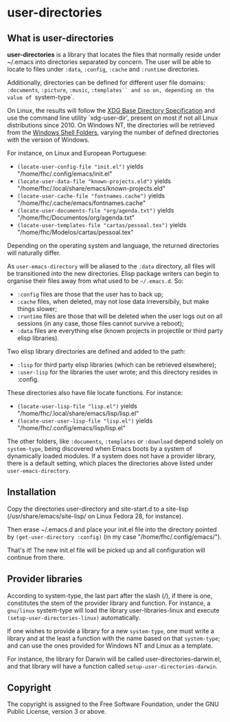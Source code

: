 # user-directories

## What is user-directories

**user-directories** is a library that locates the files that normally
reside under ~/.emacs into directories separated by concern.  The user
will be able to locate to files under `:data`, `:config`, `:cache` and
`:runtime` directories.

Additionally, directories can be defined for different user file
domains: `:documents`, `:picture`, `:music`, `:templates`` and so on,
depending on the value of `system-type`.

On Linux, the results will follow the [XDG Base Directory
Specification](https://standards.freedesktop.org/basedir-spec/basedir-spec-latest.html)
and use the command line utility `xdg-user-dir', present on most if
not all Linux distributions since 2010.  On Windows NT, the
directories will be retrieved from the [Windows Shell
Folders](https://ss64.com/nt/shell.html), varying the number of
defined directories with the version of Windows.

For instance, on Linux and European Portuguese:

- `(locate-user-config-file "init.el")` yields "/home/fhc/.config/emacs/init.el"
- `(locate-user-data-file "known-projects.eld")` yields "/home/fhc/.local/share/emacs/known-projects.eld"
- `(locate-user-cache-file "fontnames.cache")` yields "/home/fhc/.cache/emacs/fontnames.cache"
- `(locate-user-documents-file "org/agenda.txt")` yields "/home/fhc/Documentos/org/agenda.txt"
- `(locate-user-templates-file "cartas/pessoal.tex")` yields "/home/fhc/Modelos/cartas/pessoal.tex"

Depending on the operating system and language, the returned
directories will naturally differ.

As `user-emacs-directory` will be aliased to the `:data` directory,
all files will be transitioned into the new directories.  Elisp
package writers can begin to organise their files away from what used
to be `~/.emacs.d`.  So:

- `:config` files are those that the user has to back up;
- `:cache` files, when deleted, may not lose data irreversibily, but make things slower;
- `:runtime` files are those that will be deleted when the user logs out
  on all sessions (in any case, those files cannot survive a reboot);
- `:data` files are everything else (known projects in projectile or
  third party elisp libraries).

Two elisp library directories are defined and added to the path:

- `:lisp` for third party elisp libraries (which can be retrieved elsewhere);
- `:user-lisp` for the libraries the user wrote; and this directory resides in :config.

These directories also have file locate functions.  For instance:

- `(locate-user-lisp-file "lisp.el")` yields "/home/fhc/.local/share/emacs/lisp/lisp.el"
- `(locate-user-user-lisp-file "lisp.el")` yields "/home/fhc/.config/emacs/lisp/lisp.el"

The other folders, like `:documents`, `:templates` or `:download`
depend solely on `system-type`, being discovered when Emacs boots by a
system of dynamically loaded modules.  If a system does not have a
provider library, there is a default setting, which places the
directories above listed under `user-emacs-directory`.


## Installation

Copy the directories user-directory and site-start.d to a site-lisp
(/usr/share/emacs/site-lisp/ on Linux Fedora 28, for instance).

Then erase ~/.emacs.d and place your init.el file into the directory
pointed by `(get-user-directory :config)` (in my case
"/home/fhc/.config/emacs/").

That's it!  The new init.el file will be picked up and all
configuration will continue from there.


## Provider libraries

According to system-type, the last part after the slash (/), if there
is one, constitutes the stem of the provider library and function.
For instance, a `gnu/linux` system-type will load the library
user-libraries-linux and execute `(setup-user-directories-linux)`
automatically.

If one wishes to provide a library for a new `system-type`, one must
write a library and at the least a function with the name based on that
`system-type`; and can use the ones provided for Windows NT and Linux as
a template.

For instance, the library for Darwin will be called
user-directories-darwin.el, and that library will have a function
called `setup-user-directories-darwin`.


## Copyright

The copyright is assigned to the Free Software Foundation, under the
GNU Public License, version 3 or above.
